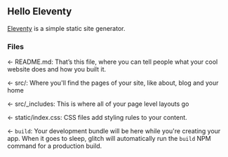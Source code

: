 ## Hello Eleventy

[Eleventy](https://www.11ty.dev/) is a simple static site generator. 

### Files

← README.md: That’s this file, where you can tell people what your cool website does and how you built it.

← src/: Where you'll find the pages of your site, like about, blog and your home

← src/\_includes: This is where all of your page level layouts go

← static/index.css: CSS files add styling rules to your content.

← `build`: Your development bundle will be here while you're creating your app. When it goes to sleep, glitch will automatically run the `build` NPM command for a production build.
